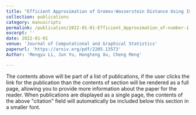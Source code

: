 ```yaml
---
title: "Efficient Approximation of Gromov-Wasserstein Distance Using Importance Sparsification"
collection: publications
category: manuscripts
permalink: /publication/2022-01-01-Efficient_Approximation_of-number-1
excerpt: ''
date: 2022-01-01
venue: 'Journal of Computational and Graphical Statistics'
paperurl: 'https://arxiv.org/pdf/2205.13573'
Author: 'Mengyu Li, Jun Yu, Hongteng Xu, Cheng Meng'

---
```


The contents above will be part of a list of publications, if the user clicks the link for the publication than the contents of section will be rendered as a full page, allowing you to provide more information about the paper for the reader. When publications are displayed as a single page, the contents of the above "citation" field will automatically be included below this section in a smaller font.